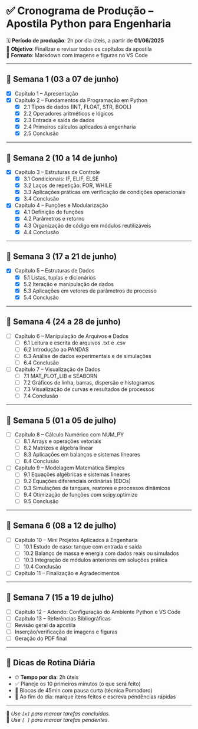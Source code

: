 # ✅ Cronograma de Produção – Apostila Python para Engenharia

🗓 **Período de produção**: 2h por dia úteis, a partir de **01/06/2025**  
🎯 **Objetivo**: Finalizar e revisar todos os capítulos da apostila  
📁 **Formato**: Markdown com imagens e figuras no VS Code

---

## 📅 Semana 1 (03 a 07 de junho)

- [X] Capítulo 1 – Apresentação
- [X] Capítulo 2 – Fundamentos da Programação em Python
  - [X] 2.1 Tipos de dados (INT, FLOAT, STR, BOOL)
  - [X] 2.2 Operadores aritméticos e lógicos
  - [X] 2.3 Entrada e saída de dados
  - [X] 2.4 Primeiros cálculos aplicados à engenharia
  - [X] 2.5 Conclusão

---

## 📅 Semana 2 (10 a 14 de junho)

- [X] Capítulo 3 – Estruturas de Controle
  - [X] 3.1 Condicionais: IF, ELIF, ELSE
  - [X] 3.2 Laços de repetição: FOR, WHILE
  - [X] 3.3 Aplicações práticas em verificação de condições operacionais
  - [X] 3.4 Conclusão

- [X] Capítulo 4 – Funções e Modularização
  - [X] 4.1 Definição de funções
  - [X] 4.2 Parâmetros e retorno
  - [X] 4.3 Organização de código em módulos reutilizáveis
  - [X] 4.4 Conclusão

---

## 📅 Semana 3 (17 a 21 de junho)

- [X] Capítulo 5 – Estruturas de Dados
  - [X] 5.1 Listas, tuplas e dicionários
  - [X] 5.2 Iteração e manipulação de dados
  - [X] 5.3 Aplicações em vetores de parâmetros de processo
  - [X] 5.4 Conclusão

---

## 📅 Semana 4 (24 a 28 de junho)

- [ ] Capítulo 6 – Manipulação de Arquivos e Dados
  - [ ] 6.1 Leitura e escrita de arquivos .txt e .csv
  - [ ] 6.2 Introdução ao PANDAS
  - [ ] 6.3 Análise de dados experimentais e de simulações
  - [ ] 6.4 Conclusão

- [ ] Capítulo 7 – Visualização de Dados
  - [ ] 7.1 MAT_PLOT_LIB e SEABORN
  - [ ] 7.2 Gráficos de linha, barras, dispersão e histogramas
  - [ ] 7.3 Visualização de curvas e resultados de processos
  - [ ] 7.4 Conclusão

---

## 📅 Semana 5 (01 a 05 de julho)

- [ ] Capítulo 8 – Cálculo Numérico com NUM_PY
  - [ ] 8.1 Arrays e operações vetoriais
  - [ ] 8.2 Matrizes e álgebra linear
  - [ ] 8.3 Aplicações em balanços e sistemas lineares
  - [ ] 8.4 Conclusão

- [ ] Capítulo 9 – Modelagem Matemática Simples
  - [ ] 9.1 Equações algébricas e sistemas lineares
  - [ ] 9.2 Equações diferenciais ordinárias (EDOs)
  - [ ] 9.3 Simulações de tanques, reatores e processos dinâmicos
  - [ ] 9.4 Otimização de funções com scipy.optimize
  - [ ] 9.5 Conclusão

---

## 📅 Semana 6 (08 a 12 de julho)

- [ ] Capítulo 10 – Mini Projetos Aplicados à Engenharia
  - [ ] 10.1 Estudo de caso: tanque com entrada e saída
  - [ ] 10.2 Balanço de massa e energia com dados reais ou simulados
  - [ ] 10.3 Integração de módulos anteriores em soluções prática
  - [ ] 10.4 Conclusão

- [ ] Capítulo 11 – Finalização e Agradecimentos

---

## 📅 Semana 7 (15 a 19 de julho)

- [ ] Capítulo 12 – Adendo: Configuração do Ambiente Python e VS Code
- [ ] Capítulo 13 – Referências Bibliográficas
- [ ] Revisão geral da apostila
- [ ] Inserção/verificação de imagens e figuras
- [ ] Geração do PDF final

---

## 🧾 Dicas de Rotina Diária

- ⏱ **Tempo por dia**: 2h úteis
- ✅ Planeje os 10 primeiros minutos (o que será feito)
- 🧩 Blocos de 45min com pausa curta (técnica Pomodoro)
- 📌 Ao fim do dia: marque itens feitos e escreva pendências rápidas

---

📌 *Use `[x]` para marcar tarefas concluídas.*  
📌 *Use `[ ]` para marcar tarefas pendentes.*